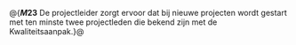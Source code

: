 @{**$M23$**
De projectleider zorgt ervoor dat bij nieuwe projecten wordt gestart met ten minste twee projectleden die bekend zijn met de Kwaliteitsaanpak.}@
